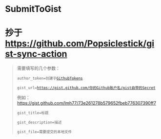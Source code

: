 SubmitToGist 
=============
抄于 https://github.com/Popsiclestick/gist-sync-action
=============
>需要填写的几个参数：
>
><code>author_token=创建于[GithubTokens](https://github.com/settings/tokens)</code>
>
><code>gist_url=https://gist.github.com/你的Github账户名/gist自带的Secret</code>
>
>例如：https://gist.github.com/lmh77/73e261278b579652fbeb776307390ff7
>
><code>gist_title=标题</code>
>
><code>gist_description=描述</code>
>
><code>gist_file=需要提交的本地文件</code>



